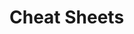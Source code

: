                                                                                                                                
                                                                                                                
# Cheat Sheets           

   




